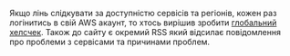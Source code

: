 Якщо лінь слідкувати за доступністю сервісів та регіонів, кожен раз логінитись в свій AWS акаунт, то хтось вирішив зробити [глобальний хелсчек](https://stop.lying.cloud/). Також до сайту є окремий RSS який відсилає повідомлення про проблеми з сервісами та причинами проблем.